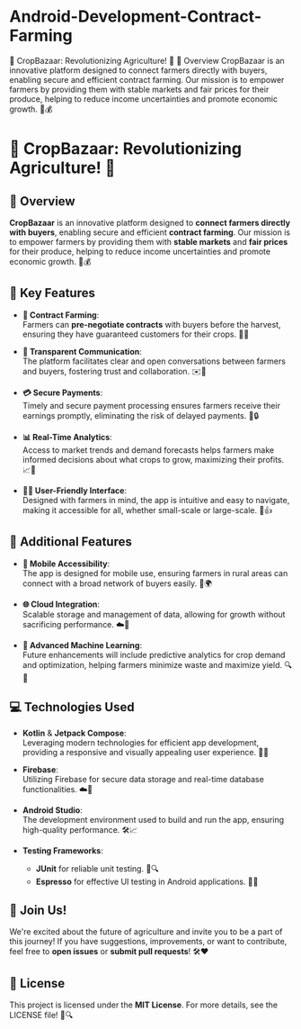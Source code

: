 # Android-Development-Contract-Farming
🌾 CropBazaar: Revolutionizing Agriculture! 🌟
📜 Overview
CropBazaar is an innovative platform designed to connect farmers directly with buyers, enabling secure and efficient contract farming. Our mission is to empower farmers by providing them with stable markets and fair prices for their produce, helping to reduce income uncertainties and promote economic growth. 🤝💰

# 🌾 CropBazaar: Revolutionizing Agriculture! 🌟

## 📜 Overview
**CropBazaar** is an innovative platform designed to **connect farmers directly with buyers**, enabling secure and efficient **contract farming**. Our mission is to empower farmers by providing them with **stable markets** and **fair prices** for their produce, helping to reduce income uncertainties and promote economic growth. 🤝💰

## 🚀 Key Features

- **📅 Contract Farming**:  
  Farmers can **pre-negotiate contracts** with buyers before the harvest, ensuring they have guaranteed customers for their crops. 🌽📝

- **💬 Transparent Communication**:  
  The platform facilitates clear and open conversations between farmers and buyers, fostering trust and collaboration. ✉️🤗

- **💳 Secure Payments**:  
  Timely and secure payment processing ensures farmers receive their earnings promptly, eliminating the risk of delayed payments. 🏦🔒

- **📊 Real-Time Analytics**:  
  Access to market trends and demand forecasts helps farmers make informed decisions about what crops to grow, maximizing their profits. 📈🌱

- **👩‍🌾 User-Friendly Interface**:  
  Designed with farmers in mind, the app is intuitive and easy to navigate, making it accessible for all, whether small-scale or large-scale. 🥕👍

## 🌟 Additional Features

- **📲 Mobile Accessibility**:  
  The app is designed for mobile use, ensuring farmers in rural areas can connect with a broad network of buyers easily. 📱🌍

- **🌐 Cloud Integration**:  
  Scalable storage and management of data, allowing for growth without sacrificing performance. ☁️🔧

- **🤖 Advanced Machine Learning**:  
  Future enhancements will include predictive analytics for crop demand and optimization, helping farmers minimize waste and maximize yield. 🔍🌾

## 💻 Technologies Used

- **Kotlin** & **Jetpack Compose**:  
  Leveraging modern technologies for efficient app development, providing a responsive and visually appealing user experience. 🎨✨

- **Firebase**:  
  Utilizing Firebase for secure data storage and real-time database functionalities. ☁️🔐

- **Android Studio**:  
  The development environment used to build and run the app, ensuring high-quality performance. 🛠️📈

- **Testing Frameworks**:  
  - **JUnit** for reliable unit testing. 🧪🔍  
  - **Espresso** for effective UI testing in Android applications. 📱🔄  

## 🤝 Join Us!

We're excited about the future of agriculture and invite you to be a part of this journey! If you have suggestions, improvements, or want to contribute, feel free to **open issues** or **submit pull requests**! 🛠️❤️

## 📄 License

This project is licensed under the **MIT License**. For more details, see the LICENSE file! 📜🔍
